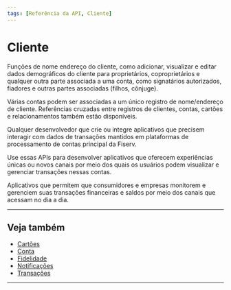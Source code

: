 ```yaml
---
tags: [Referência da API, Cliente]
---
```


# Cliente

Funções de nome endereço do cliente, como adicionar, visualizar e editar dados demográficos do cliente para proprietários, coproprietários e qualquer outra parte associada a uma conta, como signatários autorizados, fiadores e outras partes associadas (filhos, cônjuge).

Várias contas podem ser associadas a um único registro de nome/endereço de cliente. Referências cruzadas entre registros de clientes, contas, cartões e relacionamentos também estão disponíveis.

<!--
type: tab
titles: Para quem é ?, Como se usa?, Usos potenciais
-->

Qualquer desenvolvedor que crie ou integre aplicativos que precisem interagir com dados de transações mantidos em plataformas de processamento de contas principal da Fiserv.

<!--
type: tab
-->

Use essas APIs para desenvolver aplicativos que oferecem experiências únicas ou novos canais por meio dos quais os usuários podem visualizar e gerenciar transações nessas contas.

<!--
type: tab
-->

Aplicativos que permitem que consumidores e empresas monitorem e gerenciem suas transações financeiras e saldos por meio dos canais que acessam no dia a dia.

<!-- type: tab-end -->

---

## Veja também

- [Cartões](?path=docs/português/referência-api/1-cartões.md)
- [Conta](?path=docs/português/referência-api/3-conta.md)
- [Fidelidade](?path=docs/português/referência-api/4-fidelidade.md)
- [Notificações](?path=docs/português/referência-api/5-notificações.md)
- [Transações](?path=docs/português/referência-api/6-transações.md)

---
